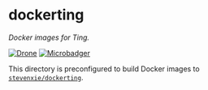 # dockerting

_Docker images for Ting._

[![Drone][drone-img]][drone]
[![Microbadger][microbadger-img]][microbadger]

This directory is preconfigured to build Docker images to
[`stevenxie/dockerting`](https://hub.docker.com/r/stevenxie/dockerting).

[drone]: https://ci.stevenxie.me/stevenxie/dockerting
[drone-img]: https://ci.stevenxie.me/api/badges/stevenxie/dockerting/status.svg
[microbadger]: https://microbadger.com/images/stevenxie/dockerting
[microbadger-img]: https://images.microbadger.com/badges/image/stevenxie/dockerting.svg
